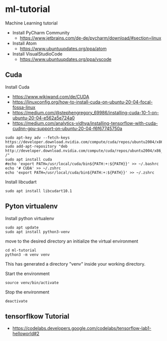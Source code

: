 # ml-tutorial
Machine Learning tutorial

  * Install PyCharm Community
    * https://www.jetbrains.com/de-de/pycharm/download/#section=linux
  * Install Atom
    * https://www.ubuntuupdates.org/ppa/atom
  * Install VisualStudioCode
    * https://www.ubuntuupdates.org/ppa/vscode

## Cuda

Install Cuda
  * https://www.wikiwand.com/de/CUDA
  * https://linuxconfig.org/how-to-install-cuda-on-ubuntu-20-04-focal-fossa-linux
  * https://medium.com/@stephengregory_69986/installing-cuda-10-1-on-ubuntu-20-04-e562a5e724a0
  * https://medium.com/analytics-vidhya/installing-tensorflow-with-cuda-cudnn-gpu-support-on-ubuntu-20-04-f6f67745750a


```
sudo apt-key adv --fetch-keys https://developer.download.nvidia.com/compute/cuda/repos/ubuntu2004/x86_64/7fa2af80.pub
sudo add-apt-repository "deb http://developer.download.nvidia.com/compute/cuda/repos/ubuntu2004/x86_64/ /"
sudo apt install cuda
#echo 'export PATH=/usr/local/cuda/bin${PATH:+:${PATH}}' >> ~/.bashrc
echo '# CUDA' >> ~/.zshrc
echo 'export PATH=/usr/local/cuda/bin${PATH:+:${PATH}}' >> ~/.zshrc
```

Install libcudart

```
sudo apt install libcudart10.1
```

## Pyton virtualenv

Install python virtualenv

```
sudo apt update
sudo apt install python3-venv
```

move to the desired directory an initialize the virtual environment

```
cd ml-tutorial
python3 -m venv venv
```

This has generated a directory "venv" inside your working directory.

Start the environment

```
source venv/bin/activate
```

Stop the environment

```
deactivate
```

## tensorflkow Tutorial

  * https://codelabs.developers.google.com/codelabs/tensorflow-lab1-helloworld#2
